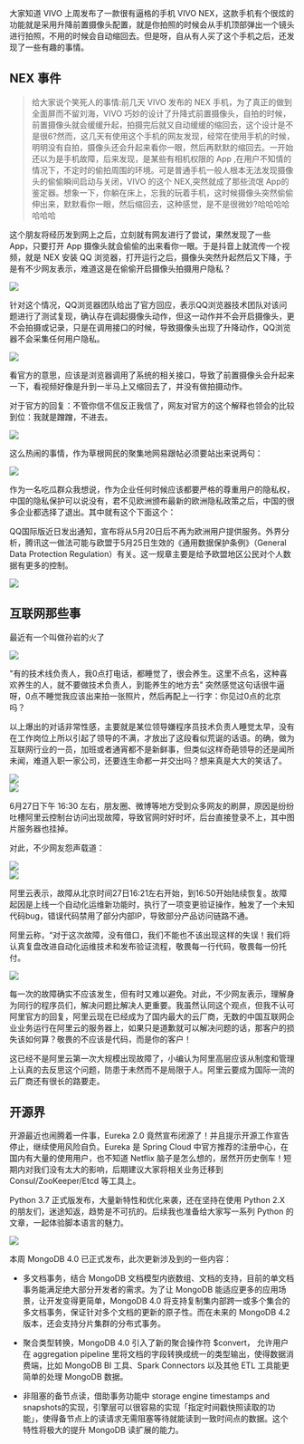 大家知道 VIVO 上周发布了一款很有逼格的手机 VIVO
NEX，这款手机有个很炫的功能就是采用升降前置摄像头配置，就是你拍照的时候会从手机顶部弹出一个镜头进行拍照，不用的时候会自动缩回去。但是呀，自从有人买了这个手机之后，还发现了一些有趣的事情。

## NEX 事件

> 给大家说个笑死人的事情:前几天 VIVO 发布的 NEX 手机，为了真正的做到全面屏而不留刘海，VIVO
巧妙的设计了升降式前置摄像头，自拍的时候，前置摄像头就会缓缓升起，拍摄完后就又自动缓缓的缩回去，这个设计是不是很6?然而，这几天有使用这个手机的网友发现，经常在使用手机的时候，明明没有自拍，摄像头还会升起来看你一眼，然后再默默的缩回去。一开始还以为是手机故障，后来发现，是某些有相机权限的
App ,在用户不知情的情况下，不定时的偷拍周围的环境。可是普通手机一般人根本无法发现摄像头的偷偷瞬间启动与关闭，VIVO 的这个
NEX,突然就成了那些流氓
App的鉴定器。想象一下，你躺在床上，忘我的玩着手机，这时候摄像头突然偷偷伸出来，默默看你一眼，然后缩回去，这种感觉，是不是很微妙?哈哈哈哈哈哈哈

这个朋友将经历发到网上之后，立刻就有网友进行了尝试，果然发现了一些 App，只要打开 App 摄像头就会偷偷的出来看你一眼。于是抖音上就流传一个视频，就是
NEX 安装 QQ 浏览器，打开运行之后，摄像头突然升起然后又下降，于是有不少网友表示，难道这是在偷偷开启摄像头拍摄用户隐私？

![](../md/img/ityouknow/nex.png)

针对这个情况，QQ浏览器团队给出了官方回应，表示QQ浏览器技术团队对该问题进行了测试复现，确认存在调起摄像头动作，但这一动作并不会开启摄像头，更不会拍摄或记录，只是在调用接口的时候，导致摄像头出现了升降动作，QQ浏览器不会采集任何用户隐私。

![](../md/img/ityouknow/qq.jpeg)

看官方的意思，应该是浏览器调用了系统的相关接口，导致了前置摄像头会升起来一下，看视频好像是升到一半马上又缩回去了，并没有做拍摄动作。

对于官方的回复：不管你信不信反正我信了，网友对官方的这个解释也领会的比较到位：我就是蹭蹭，不进去。

![](../md/img/ityouknow/cengceng.png)

这么热闹的事情，作为草根网民的聚集地网易跟帖必须要站出来说两句：

![](../md/img/ityouknow/wangyi.jpg)

>
作为一名吃瓜群众我想说，作为企业任何时候应该都要严格的尊重用户的隐私权，中国的隐私保护可以说没有，君不见欧洲颁布最新的欧洲隐私政策之后，中国的很多企业都选择了退出。其中就有这个下面这个：

QQ国际版近日发出通知，宣布将从5月20日后不再为欧洲用户提供服务。外界分析，腾讯这一做法可能与欧盟于5月25日生效的《通用数据保护条例》（General
Data Protection Regulation）有关。这一规章主要是给予欧盟地区公民对个人数据有更多的控制。

![](../md/img/ityouknow/qqquit.jpg)

## 互联网那些事

最近有一个叫做孙岩的火了

![](../md/img/ityouknow/shuijiao.jpg)

"有的技术线负责人，我0点打电话，都睡觉了，很会养生。这里不点名，这种喜欢养生的人，就不要做技术负责人，到能养生的地方去"
突然感觉这句话很牛逼呀，0点不睡觉我应该出来拍一张照片，然后再配上一行字：你见过0点的北京吗？

以上爆出的对话非常性感，主要就是某位领导嫌程序员技术负责人睡觉太早，没有在工作岗位上所以引起了领导的不满，才放出了这段看似荒诞的话语。的确，做为互联网行业的一员，加班或者通宵都不是新鲜事，但类似这样奇葩领导的还是闻所未闻，难道入职一家公司，还要连生命都一并交出吗？想来真是大大的笑话了。

![](../md/img/ityouknow/pinglun.jpg)  
![](../md/img/ityouknow/pinglun1.jpg)

6月27日下午 16:30
左右，朋友圈、微博等地方受到众多网友的刷屏，原因是纷纷吐槽阿里云控制台访问出现故障，导致官网时好时坏，后台直接登录不上，其中图片服务器也挂掉。

对此，不少网友怨声载道：

![](../md/img/ityouknow/yun1.jpeg)  
![](../md/img/ityouknow/yun2.png)

阿里云表示，故障从北京时间27日16:21左右开始，到16:50开始陆续恢复。故障起因是上线一个自动化运维新功能时，执行了一项变更验证操作，触发了一个未知代码bug，错误代码禁用了部分内部IP，导致部分产品访问链路不通。

阿里云称，“对于这次故障，没有借口，我们不能也不该出现这样的失误！我们将认真复盘改进自动化运维技术和发布验证流程，敬畏每一行代码，敬畏每一份托付。

![](../md/img/ityouknow/aliyun.jpg)

每一次的故障确实不应该发生，但有时又难以避免。对此，不少网友表示，理解身为同行的程序员们，解决问题比解决人更重要。我虽然认同这个观点，但我不认可阿里官方的回复，阿里云现在已经成为了国内最大的云厂商，无数的中国互联网企业业务运行在阿里云的服务器上，如果只是道歉就可以解决问题的话，那客户的损失该如何算？敬畏的不应该是代码，而是你的客户！

这已经不是阿里云第一次大规模出现故障了，小编认为阿里高层应该从制度和管理上认真的去反思这个问题，防患于未然而不是局限于人。阿里云要成为国际一流的云厂商还有很长的路要走。

## 开源界

开源最近也闹腾着一件事，Eureka 2.0 竟然宣布闭源了！并且提示开源工作宣告停止，继续使用风险自负。Eureka 是 Spring Cloud
中官方推荐的注册中心，在国内有大量的使用用户，也不知道 Netflix
脑子是怎么想的，居然开历史倒车！短期内对我们没有太大的影响，后期建议大家将相关业务迁移到 Consul/ZooKeeper/Etcd 等工具上。

Python 3.7 正式版发布，大量新特性和优化来袭，还在坚持在使用 Python 2.X 的朋友们，迷途知返，趋势是不可抗的。后续我也准备给大家写一系列
Python 的文章，一起体验脚本语言的魅力。

![](../md/img/ityouknow/mongodb.jpg)

本周 MongoDB 4.0 已正式发布，此次更新涉及到的一些内容：

  * 多文档事务，结合 MongoDB 文档模型内嵌数组、文档的支持，目前的单文档事务能满足绝大部分开发者的需求。为了让 MongoDB 能适应更多的应用场景，让开发变得更简单，MongoDB 4.0 将支持复制集内部跨一或多个集合的多文档事务，保证针对多个文档的更新的原子性。而在未来的 MongoDB 4.2 版本，还会支持分片集群的分布式事务。

  * 聚合类型转换，MongoDB 4.0 引入了新的聚合操作符 $convert， 允许用户在 aggregation pipeline 里将文档的字段转换成统一的类型输出，使得数据消费端，比如 MongoDB BI 工具、Spark Connectors 以及其他 ETL 工具能更简单的处理 MongoDB 数据。

  * 非阻塞的备节点读，借助事务功能中 storage engine timestamps and snapshots的实现，引擎层可以很容易的实现「指定时间戳快照读取的功能」，使得备节点上的读请求无需阻塞等待就能读到一致时间点的数据。这个特性将极大的提升 MongoDB 读扩展的能力。

